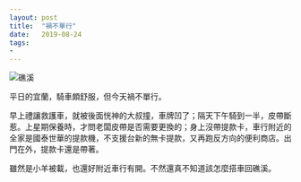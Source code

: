 ```yaml
---
layout: post
title:  "禍不單行"
date:   2019-08-24
tags:
-
---
```

![礁溪](/assets/media/2019-08-24-back-luck.jpeg)

平日的宜蘭，騎車頗舒服，但今天禍不單行。

早上禮讓救護車，就被後面恍神的大叔撞，車牌凹了；隔天下午騎到一半，皮帶斷惹。上星期保養時，才問老闆皮帶是否需要更換的；身上沒帶提款卡，車行附近的全家是國泰世華的提款機，不支援台新的無卡提款，又再跑反方向的便利商店。出門在外，提款卡還是帶著。

雖然是小羊被載，也還好附近車行有開。不然還真不知道該怎麼搭車回礁溪。
